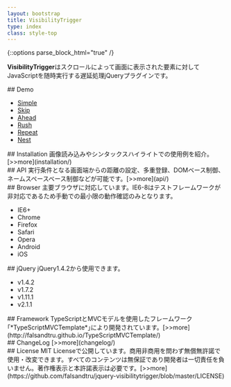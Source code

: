 ```yaml
---
layout: bootstrap
title: VisibilityTrigger
type: index
class: style-top
---
```


{::options parse_block_html="true" /}

**VisibilityTrigger**はスクロールによって画面に表示された要素に対してJavaScriptを随時実行する遅延処理jQueryプラグインです。

<div class="row">
<div class="col-md-4">
## Demo

* <a href="demo/simple/" target="_blank" title="シンプルな動作例">Simple</a>
* <a href="demo/skip/" target="_blank" title="スクロール途中の要素をスキップ">Skip</a>
* <a href="demo/ahead/" target="_blank" title="画面端からの距離設定">Ahead</a>
* <a href="demo/rush/" target="_blank" title="あらかじめ動作させる要素数設定">Rush</a>
* <a href="demo/repeat/" target="_blank" title="繰り返し実行">Repeat</a>
* <a href="demo/nest/" target="_blank" title="個別のスクロール領域での動作">Nest</a>

</div>

<div class="col-md-4">
## Installation
画像読み込みやシンタックスハイライトでの使用例を紹介。[>>more](installation/)
</div>

<div class="col-md-4">
## API
実行条件となる画面端からの距離の設定、多重登録、DOMベース制御、ネームスペースベース制御などが可能です。[>>more](api/)
</div>

</div>

<div class="row">
<div class="col-md-4">
## Browser
主要ブラウザに対応しています。IE6-8はテストフレームワークが非対応であるため手動での最小限の動作確認のみとなります。

* IE6+
* Chrome
* Firefox
* Safari
* Opera
* Android
* iOS
</div>

<div class="col-md-4">
## jQuery
jQuery1.4.2から使用できます。

* v1.4.2
* v1.7.2
* v1.11.1
* v2.1.1
</div>

<div class="col-md-4">
## Framework
TypeScriptとMVCモデルを使用したフレームワーク｢*TypeScriptMVCTemplate*｣により開発されています。[>>more](http://falsandtru.github.io/TypeScriptMVCTemplate/)
</div>

</div>

<div class="row">
<div class="col-md-4">
## ChangeLog
[>>more](changelog/)
</div>

<div class="col-md-4">
## License
MIT Licenseで公開しています。商用非商用を問わず無償無許諾で使用・改変できます。すべてのコンテンツは無保証であり開発者は一切責任を負いません。著作権表示と本許諾表示は必要です。[>>more](https://github.com/falsandtru/jquery-visibilitytrigger/blob/master/LICENSE)
</div>

</div>
